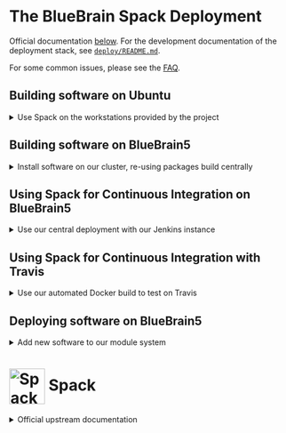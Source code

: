 # The BlueBrain Spack Deployment

Official documentation [below](#-spack).
For the development documentation of the deployment stack, see
[`deploy/README.md`](deploy/README.md).

For some common issues, please see the [FAQ](FAQ.md).

## Building software on Ubuntu

<details>
<summary>
Use Spack on the workstations provided by the project
</summary>

#### Ubuntu 18.04

We build Docker images based on Ubuntu 18.04, and the same settings can be
used to set Spack up on the desktops:

    $ git clone https://github.com/BlueBrain/spack.git
    $ mkdir ~/.spack
    $ cp spack/sysconfig/ubuntu-18.04/*.yaml ~/.spack
    $ sed -e 's/#.*//g' spack/sysconfig/ubuntu-18.04/packages|xargs -r sudo apt-get install --assume-yes
    $ . spack/share/spack/setup-env.sh
    $ spack compiler find

#### Ubuntu 20.04

    $ git clone https://github.com/BlueBrain/spack.git
    $ mkdir ~/.spack
    $ cp spack/sysconfig/ubuntu-20.04/*.yaml ~/.spack
    $ sed -e 's/#.*//g' spack/sysconfig/ubuntu-20.04/packages|xargs -r sudo apt-get install --assume-yes
    $ . spack/share/spack/setup-env.sh
    $ spack compiler find

Since Ubuntu 20.04 dropped python2 support, we need to set python3 as the default python:

    $ sudo update-alternatives --install /usr/bin/python python /usr/bin/python3.8 1

To check that we are using python3 as python:

    $ sudo update-alternatives --config python    
    
    $ There is only one alternative in link group python 
    $ (providing /usr/bin/python): /usr/bin/python3.8. Nothing to configure.


Now to build software, i.e., MVDTool:

    $ git clone git@github.com:BlueBrain/MVDTool.git
    $ cd MVDTool
    $ spack setup mvdtool@develop
    $ mkdir build && cd build
    $ ../spconfig.py ..
    $ make

Alternatively, to quickly install software based on a local source
checkout:

    $ git clone git@github.com:BlueBrain/MVDTool.git
    $ cd MVDTool
    $ spack diy -y --test=root mvdtool@my-custom-version

This version of MVDTool can now be re-used by Spack to build other
software, when `^mvdtool@my-custom-version` is appended to the appropriate
spec.
</details>

## Building software on BlueBrain5

<details>
<summary>
Install software on our cluster, re-using packages build centrally
</summary>

On BB5, clone this repository to get started using Spack.
The following commands are a good way to get started:

    $ git clone https://github.com/BlueBrain/spack.git
    $ . spack/share/spack/setup-env.sh
    $ mkdir -p ~/.spack
    $ ln -s /gpfs/bbp.cscs.ch/apps/hpc/jenkins/config/*.yaml ~/.spack
    $ export SPACK_INSTALL_PREFIX=${HOME}/software

*The last step, exporting `SPACK_INSTALL_PREFIX` is required.*
We recommend you set this in your shell's startup scripts.

### Concretization

Before building a program, one can have a look at all the software that would be required to build it.

Without copying the configuration into `~/.spack`, an estimate to see what
would be installed for `spykfunc` yields:

    $ spack spec -I spykfunc|head -n 15
    Input spec
    --------------------------------
     -   spykfunc

    Concretized
    --------------------------------
     -   spykfunc@0.12.0%gcc@4.8.5 arch=linux-rhel7-x86_64
     -       ^hdf5@1.10.4%gcc@4.8.5~cxx~debug~fortran+hl~mpi+pic+shared~szip~threadsafe arch=linux-rhel7-x86_64
     -           ^zlib@1.2.11%gcc@4.8.5+optimize+pic+shared arch=linux-rhel7-x86_64
     -       ^highfive@1.6%gcc@4.8.5~boost build_type=RelWithDebInfo ~mpi arch=linux-rhel7-x86_64
     -           ^cmake@3.13.0%gcc@4.8.5~doc+ncurses+openssl+ownlibs~qt arch=linux-rhel7-x86_64
     -               ^ncurses@6.1%gcc@4.8.5~symlinks~termlib arch=linux-rhel7-x86_64
     -                   ^pkgconf@1.5.4%gcc@4.8.5 arch=linux-rhel7-x86_64
     -               ^openssl@1.1.1%gcc@4.8.5+systemcerts arch=linux-rhel7-x86_64
     -                   ^perl@5.26.2%gcc@4.8.5+cpanm patches=0eac10ed90aeb0459ad8851f88081d439a4e41978e586ec743069e8b059370ac +shared+threads arch=linux-rhel7-x86_64

The leading `-` sign in the output signifies that this particular piece of
software would have to be built from scratch.

With the configuration in `~/.spack` as stated above, the dependency graph
of our software to install has changed significantly:

    $ spack spec -I spykfunc|head -n 15
    Input spec
    --------------------------------
     -   spykfunc

    Concretized
    --------------------------------
    [+]  spykfunc@0.12.0%gcc@6.4.0 arch=linux-rhel7-x86_64
    [^]      ^hdf5@1.10.4%gcc@6.4.0~cxx~debug~fortran+hl~mpi+pic+shared~szip~threadsafe arch=linux-rhel7-x86_64
    [^]          ^zlib@1.2.11%gcc@6.4.0+optimize+pic+shared arch=linux-rhel7-x86_64
    [^]      ^highfive@1.6%gcc@6.4.0~boost build_type=RelWithDebInfo ~mpi arch=linux-rhel7-x86_64
    [^]      ^jdk@1.8.0_191-b12%gcc@6.4.0 arch=linux-rhel7-x86_64
    [^]      ^mvdtool@1.4%gcc@6.4.0 build_type=RelWithDebInfo ~mpi~python arch=linux-rhel7-x86_64
    [+]          ^boost@1.68.0%gcc@6.4.0+atomic+chrono~clanglibcpp cxxstd=default +date_time~debug+exception+filesystem+graph~icu+iostreams+locale+log+math~mpi+multithreaded~numpy patches=2ab6c72d03dec6a4ae20220a9dfd5c8c572c5294252155b85c6874d97c323199 ~pic+program_options~python+random+regex+serialization+shared+signals~singlethreaded+system~taggedlayout+test+thread+timer~versionedlayout+wave arch=linux-rhel7-x86_64
    [+]          ^cmake@3.13.0%gcc@6.4.0~doc+ncurses+openssl+ownlibs~qt arch=linux-rhel7-x86_64
    [^]      ^py-bb5@0.2%gcc@6.4.0 patches=22a56c05830b2e40dffbcbbc70cd2e95c006e13cb4da867f1b7e0d6292ff6618 arch=linux-rhel7-x86_64

This tells us that all required software is either installed in an upstream
database or provided as external packages in the package database (`[^]`
and `[+]`, respectively).

Note that software provided via `packages.yaml` will show up as not
installed, still.
For example, for the first time building TouchDetector, the dependency
graph starts with:

    $ spack spec -I touchdetector|head -n 10
    Input spec
    --------------------------------
     -   touchdetector

    Concretized
    --------------------------------
     -   touchdetector@5.3.4%gcc@8.3.0 build_type=RelWithDebInfo ~openmp patches=ab3b3651b3a623eee5d2a05b11677759bb1ef7ae36f9b048ea7844686b5750af arch=linux-ubuntu18.04-skylake
    [+]      ^boost@1.65.1%gcc@8.3.0+atomic+chrono~clanglibcpp~context~coroutine cxxstd=98 +date_time~debug+exception~fiber+filesystem+graph~icu+iostreams+locale+log+math~mpi+multithreaded~numpy patches=2ab6c72d03dec6a4ae20220a9dfd5c8c572c5294252155b85c6874d97c323199 ~pic+program_options~python+random+regex+serialization+shared+signals~singlethreaded+system~taggedlayout+test+thread+timer~versionedlayout visibility=hidden +wave arch=linux-ubuntu18.04-skylake
    [+]      ^catch@2.9.1%gcc@8.3.0 build_type=RelWithDebInfo ~single_header arch=linux-ubuntu18.04-skylake
     -           ^cmake@3.10.2%gcc@8.3.0~doc+ncurses+openssl+ownlibs patches=dd3a40d4d92f6b2158b87d6fb354c277947c776424aa03f6dc8096cf3135f5d0 ~qt arch=linux-ubuntu18.04-skylake

Note that CMake is marked as not installed. Since it is provided in
`packages.yaml`, upon installation it will be simply registered in the
local package database rather than rebuilt from source.

To see all installed packages available through the central installations
directly, use:

    $ spack find -lv|&head
    ==> 265 installed packages
    -- linux-rhel7-x86_64 / gcc@6.4.0 -------------------------------
    s26d2n5 arrow@0.11.0 build_type=Release +parquet+python
    ocjfhxp arrow@0.11.0 build_type=Release +parquet+python
    figbvwx autoconf@2.69
    py26izr automake@1.13.4
    v6f6e33 binutils@2.31.1+gold~libiberty+nls~plugins
    j4xbdil bison@3.0.5
    o4mvxg2 boost@1.68.0+atomic+chrono~clanglibcpp cxxstd=default +date_time~debug+exception+filesystem+graph~icu+iostreams+locale+log+math~mpi+multithreaded~numpy patches=2ab6c72d03dec6a4ae20220a9dfd5c8c572c5294252155b85c6874d97c323199 ~pic+program_options~python+random+regex+serialization+shared+signals~singlethreaded+system~taggedlayout+test+thread+timer~versionedlayout+wave
    lnnxkhm bzip2@1.0.6+shared

These packages act like locally installed packages, only that you will not
be able to uninstall them.
Spack has access to the full dependency graph of the packages above, and
environments will be set accordingly.
The configuration of upstream package databases can be found in
`~/.spack/upsreams.yaml`.
Additional packages are installed and available as external software, where
Spack will trim the dependency tree and only consider the external package
without any sub-dependencies.
The information for external packages is stored in
`~/.spack/packages.yaml`, and can also be printed on the command line:

    $ spack config get packages|&grep -C 1 paths:|tail -n 20
    --
      util-macros:
        paths:
          util-macros@1.19.1: /gpfs/bbp.cscs.ch/apps/hpc/jenkins/deploy/tools/2018-12-19/linux-rhel7-x86_64/gcc-6.4.0/util-macros-1.19.1-et5doh3u6t
    --
      valgrind:
        paths:
          valgrind@3.13.0 +boost~mpi+only64bit+ubsan: /gpfs/bbp.cscs.ch/apps/hpc/jenkins/deploy/tools/2018-12-19/linux-rhel7-x86_64/gcc-6.4.0/valgrind-3.13.0-z5rpvffayd
    --
      xz:
        paths:
          xz@5.2: /usr
    --
      zeromq:
        paths:
          zeromq@4.2.5 +libsodium: /gpfs/bbp.cscs.ch/apps/hpc/jenkins/deploy/external-libraries/2019-01-04/linux-rhel7-x86_64/gcc-6.4.0/zeromq-4.2.5-qvzt3welbs
    --
      zlib:
        paths:
          zlib@1.2.11 +optimize+pic+shared: /gpfs/bbp.cscs.ch/apps/hpc/jenkins/deploy/external-libraries/2019-01-04/linux-rhel7-x86_64/gcc-6.4.0/zlib-1.2.11-w43e56tzqj
</details>

## Using Spack for Continuous Integration on BlueBrain5

<details>
<summary>
Use our central deployment with our Jenkins instance
</summary>

When building Spack packages with Jenkins, please use the `bb5` executors.
Then you will be able to install software with:

    $ git clone https://github.com/BlueBrain/spack.git
    $ . spack/share/spack/setup-env.sh
    $ mkdir fake_home
    $ export HOME=${PWD}/fake_home
    $ mkdir -p ~/.spack
    $ ln -s /gpfs/bbp.cscs.ch/apps/hpc/jenkins/config/*.yaml ~/.spack
    $ export SPACK_INSTALL_PREFIX=${HOME}/software
    $ spack build-dev <my_package>

*Note that a custom home directory is created* to avoid any interference from
a shared configuration of Spack.
</details>

## Using Spack for Continuous Integration with Travis

<details>
<summary>
Use our automated Docker build to test on Travis
</summary>

The [MVDTool CI configuration](https://github.com/BlueBrain/MVDTool/blob/master/.travis.yml) shows how to use our continuously updated Docker image with Travis for a simple build:

    services:
      - docker

    matrix:
      include:
      - name: "C++ Build"
        before_install:
          - docker pull bluebrain/spack
          - docker run -v $PWD:/source -w /source bluebrain/spack:latest spack diy --test=root mvdtool@develop
      - name: "Python Build"
        before_install:
          - docker pull bluebrain/spack
          - docker run -v $PWD:/source -w /source bluebrain/spack:latest spack diy --test=root "py-mvdtool@develop^python@3:"

    script: "ruby -ne 'puts $_ if /^==>.*make.*test|^==>.*python.*setup\\.py.*test/../.*phase.*install/ and not /^==>|make: \\*\\*\\*/' spack-build.out"

The last line will extract the results from running unit tests during
installation for your convenience.  This requires either a valid test
target for `make` in CMake or a corresponding command in `setup.py` for
Python.
</details>

## Deploying software on BlueBrain5

<details>
<summary>
Add new software to our module system
</summary>

Centrally build modules can be made available by sourcing the following
script:

    $ . /gpfs/bbp.cscs.ch/apps/hpc/jenkins/config/modules.sh
    $ module avail|&tail

     /gpfs/bbp.cscs.ch/apps/hpc/jenkins/deploy/applications/2018-12-19/modules/tcl/linux-rhel7-x86_64
    functionalizer/3.11.0             py-bluepyopt/1.6.56/python2
    neurodamus/hippocampus/python3    py-bluepyopt/1.6.56/python3
    neurodamus/master/python3         py-efel/3.0.22/python2
    neurodamus/plasticity/python3     py-efel/3.0.22/python3
    neurodamus/plasticity/python3-knl spykfunc/0.12.0/python3
    parquet-converters/0.3            steps/3.3.0/python3/parallel
    py-bluepymm/0.6.38/python2        synapsetool/0.3.2/parallel
    py-bluepymm/0.6.38/python3        touchdetector/4.3.3

The output above shows the `applications` category of modules, which are
generated from centrally build packages.
To update the version of any of these modules, edit the corresponding YAML
configuration:

    $ vim spack/deploy/packages/bbp-packages.yaml

If there are dependencies used in a broader scope/by several software
packages, consider adding them to one of the following steps in the
deployment chain (all found in `spack/deploy/packages`):

* `parallel-libraries` for everything using MPI or highly performant
* `serial-libraries`, `python-packages` for general purpose libraries
* `external-libraries` for packages that are seldomly changed and for which
  the dependency graph may be truncated by Spack (e.g., Spark, Python) - mainly dependencies for building

To actually enable the generation of corresponding module files, new
software has to be whitelisted in the module configuration for spack, e.g.
by editing:

    $ vim spack/deploy/configs/applications/modules.yaml

Look for a key `whitelist`, and add the package. Packages listed in the
module whitelist should be as generic as possible, i.e., not tied to
specific versions.

Commit the changes and file a pull request on Github.
Jenkins will build the additional software required, with all output
available in a separate directory:

    $ ls /gpfs/bbp.cscs.ch/apps/hpc/jenkins/pulls/165
    config  deploy  mirror  spack

Software packages and modules should be updated upon pull request merge and
a nightly basis.
The `config` directory contains the same configuration files as the regular
deployment and can be used instead.
</details>

# <img src="https://cdn.rawgit.com/spack/spack/develop/share/spack/logo/spack-logo.svg" width="64" valign="middle" alt="Spack"/> Spack


<details>
<summary>
Official upstream documentation
</summary>

[![Build Status](https://travis-ci.org/spack/spack.svg?branch=develop)](https://travis-ci.org/spack/spack)
[![codecov](https://codecov.io/gh/spack/spack/branch/develop/graph/badge.svg)](https://codecov.io/gh/spack/spack)
[![Read the Docs](https://readthedocs.org/projects/spack/badge/?version=latest)](https://spack.readthedocs.io)
[![Slack](https://spackpm.herokuapp.com/badge.svg)](https://spackpm.herokuapp.com)

Spack is a multi-platform package manager that builds and installs
multiple versions and configurations of software. It works on Linux,
macOS, and many supercomputers. Spack is non-destructive: installing a
new version of a package does not break existing installations, so many
configurations of the same package can coexist.

Spack offers a simple "spec" syntax that allows users to specify versions
and configuration options. Package files are written in pure Python, and
specs allow package authors to write a single script for many different
builds of the same package.  With Spack, you can build your software
*all* the ways you want to.

See the
[Feature Overview](http://spack.readthedocs.io/en/latest/features.html)
for examples and highlights.

To install spack and your first package, make sure you have Python.
Then:

    $ git clone https://github.com/spack/spack.git
    $ cd spack/bin
    $ ./spack install zlib

Documentation
----------------

[**Full documentation**](http://spack.readthedocs.io/) is available, or
run `spack help` or `spack help --all`.

Tutorial
----------------

We maintain a
[**hands-on tutorial**](http://spack.readthedocs.io/en/latest/tutorial.html).
It covers basic to advanced usage, packaging, developer features, and large HPC
deployments.  You can do all of the exercises on your own laptop using a
Docker container.

Feel free to use these materials to teach users at your organization
about Spack.

Community
------------------------

Spack is an open source project.  Questions, discussion, and
contributions are welcome. Contributions can be anything from new
packages to bugfixes, documentation, or even new core features.

Resources:

* **Slack workspace**: [spackpm.slack.com](https://spackpm.slack.com).
  To get an invitation, [**click here**](https://spackpm.herokuapp.com).
* **Mailing list**: [groups.google.com/d/forum/spack](https://groups.google.com/d/forum/spack)
* **Twitter**: [@spackpm](https://twitter.com/spackpm). Be sure to
  `@mention` us!

Contributing
------------------------
Contributing to Spack is relatively easy.  Just send us a
[pull request](https://help.github.com/articles/using-pull-requests/).
When you send your request, make ``develop`` the destination branch on the
[Spack repository](https://github.com/spack/spack).

Your PR must pass Spack's unit tests and documentation tests, and must be
[PEP 8](https://www.python.org/dev/peps/pep-0008/) compliant.  We enforce
these guidelines with [Travis CI](https://travis-ci.org/spack/spack).  To
run these tests locally, and for helpful tips on git, see our
[Contribution Guide](http://spack.readthedocs.io/en/latest/contribution_guide.html).

Spack uses a rough approximation of the
[Git Flow](http://nvie.com/posts/a-successful-git-branching-model/)
branching model.  The ``develop`` branch contains the latest
contributions, and ``master`` is always tagged and points to the latest
stable release.

Code of Conduct
------------------------

Please note that Spack has a
[**Code of Conduct**](.github/CODE_OF_CONDUCT.md). By participating in
the Spack community, you agree to abide by its rules.

Authors
----------------
Many thanks go to Spack's [contributors](https://github.com/spack/spack/graphs/contributors).

Spack was created by Todd Gamblin, tgamblin@llnl.gov.

### Citing Spack

If you are referencing Spack in a publication, please cite the following paper:

 * Todd Gamblin, Matthew P. LeGendre, Michael R. Collette, Gregory L. Lee,
   Adam Moody, Bronis R. de Supinski, and W. Scott Futral.
   [**The Spack Package Manager: Bringing Order to HPC Software Chaos**](http://www.computer.org/csdl/proceedings/sc/2015/3723/00/2807623.pdf).
   In *Supercomputing 2015 (SC’15)*, Austin, Texas, November 15-20 2015. LLNL-CONF-669890.

License
----------------

Spack is distributed under the terms of both the MIT license and the
Apache License (Version 2.0). Users may choose either license, at their
option.

All new contributions must be made under both the MIT and Apache-2.0
licenses.

See [LICENSE-MIT](https://github.com/spack/spack/blob/develop/LICENSE-MIT),
[LICENSE-APACHE](https://github.com/spack/spack/blob/develop/LICENSE-APACHE),
[COPYRIGHT](https://github.com/spack/spack/blob/develop/COPYRIGHT), and
[NOTICE](https://github.com/spack/spack/blob/develop/NOTICE) for details.

SPDX-License-Identifier: (Apache-2.0 OR MIT)

LLNL-CODE-647188
</details>
